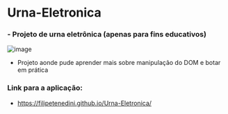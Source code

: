 # Urna-Eletronica



### - Projeto de urna eletrônica (apenas para fins educativos)

![image](https://user-images.githubusercontent.com/105571583/202851532-134e739b-4333-4898-a95e-b2f1f87515b4.png)


- Projeto aonde pude aprender mais sobre manipulação do DOM e botar em prática
### Link para a aplicação:
  - https://filipetenedini.github.io/Urna-Eletronica/
